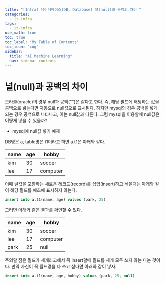 ```yaml
---
title: "[Infra] 데이터베이스(DB, Database) 널(null)과 공백의 차이 " 
categories:
  - it-infra
tags:
  - it-infra
use_math: true
toc: true
toc_label: "My Table of Contents"
toc_icon: "cog"
sidebar:
  title: "AI Machine Learning"
  nav: sidebar-contents
---
```


# 널(null)과 공백의 차이

오라클(oracle)의 경우 null과 공백("")은 같다고 한다. 
즉, 해당 필드에 해당하는 값을 공백으로 넣는다면 자동으로 null값으로 표시된다. 
하지만 mysql의 경우 공백을 넣게 되는 경우 공백으로 나타나고, 이는 null값과 다른다. 
그럼 mysql을 이용할때 null값은 어떻게 넣을 수 있을까?

* mysql에 null값 넣기 예제

DB명은 a, table명은 t1이라고 하면 a.t1은 아래와 같다.


name | age | hobby
-----|-----|-------
kim | 30 | soccer
lee | 17 | computer

이때 널값을 포함하는 새로운 레코드(record)를 삽입(insert)하고 싶을때는 아래와 같이 
해당 필드를 애초에 표시하지 않는다. 

```sql
insert into a.t1(name, age) values (park, 25)
```

그러면 아래와 같은 결과를 확인할 수 있다.


name | age | hobby
-----|-----|-------
kim | 30 | soccer
lee | 17 | computer
park | 25 | null

주의할 점은 필드가 세개라고해서 꼭 insert할때 필드를 세개 모두 쓰지 않는 다는 것이다. 
만약 자신이 꼭 필드명을 다 쓰고 싶다면 아래와 같이 넣자.

```sql
insert into a.t1(name, age, hobby) values (park, 25, null)
```
